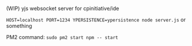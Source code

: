 (WIP) yjs websocket server for cpinitiative/ide

`HOST=localhost PORT=1234 YPERSISTENCE=ypersistence node server.js` or something


PM2 command: `sudo pm2 start npm -- start`